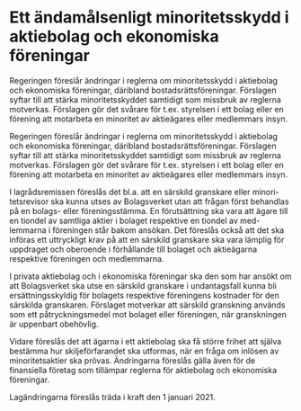 # Ett ändamålsenligt minoritetsskydd i aktiebolag och ekonomiska föreningar

Regeringen föreslår ändringar i reglerna om minoritetsskydd i aktiebolag och ekonomiska föreningar, däribland bostadsrättsföreningar. Förslagen syftar till att stärka minoritetsskyddet samtidigt som missbruk av reglerna motverkas. Förslagen gör det svårare för t.ex. styrelsen i ett bolag eller en förening att motarbeta en minoritet av aktieägares eller medlemmars insyn.

Regeringen föreslår ändringar i reglerna om minoritetsskydd i aktiebolag och ekonomiska föreningar, däribland bostadsrättsföreningar. Förslagen syftar till att stärka minoritetsskyddet samtidigt som missbruk av reglerna motverkas. Förslagen gör det svårare för t.ex. styrelsen i ett bolag eller en förening att motarbeta en minoritet av aktieägares eller medlemmars insyn.

I lagrådsremissen föreslås det bl.a. att en särskild granskare eller minori-tetsrevisor ska kunna utses av Bolagsverket utan att frågan först behandlas på en bolags- eller föreningsstämma. En förutsättning ska vara att ägare till en tiondel av samtliga aktier i bolaget respektive en tiondel av med-lemmarna i föreningen står bakom ansökan.
Det föreslås också att det ska införas ett uttryckligt krav på att en särskild granskare ska vara lämplig för uppdraget och oberoende i förhållande till bolaget och aktieägarna respektive föreningen och medlemmarna.

I privata aktiebolag och i ekonomiska föreningar ska den som har ansökt om att Bolagsverket ska utse en särskild granskare i undantagsfall kunna bli ersättningsskyldig för bolagets respektive föreningens kostnader för den särskilda granskaren. Förslaget motverkar att särskild granskning används som ett påtryckningsmedel mot bolaget eller föreningen, när granskningen är uppenbart obehövlig.

Vidare föreslås det att ägarna i ett aktiebolag ska få större frihet att själva bestämma hur skiljeförfarandet ska utformas, när en fråga om inlösen av minoritetsaktier ska prövas.
Ändringarna föreslås gälla även för de finansiella företag som tillämpar reglerna för aktiebolag och ekonomiska föreningar.

Lagändringarna föreslås träda i kraft den 1 januari 2021.
